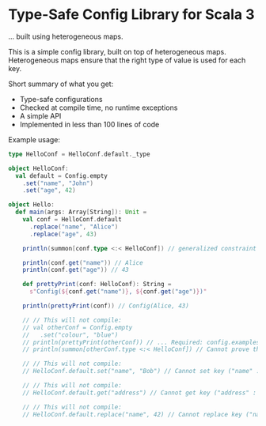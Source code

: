 # Type-Safe Config Library for Scala 3
... built using heterogeneous maps.

This is a simple config library, built on top of heterogeneous maps. Heterogeneous maps ensure that the right type of value is used for each key.

Short summary of what you get:
- Type-safe configurations
- Checked at compile time, no runtime exceptions
- A simple API
- Implemented in less than 100 lines of code

Example usage:
```scala
type HelloConf = HelloConf.default._type

object HelloConf:
  val default = Config.empty
    .set("name", "John")
    .set("age", 42)

object Hello:
  def main(args: Array[String]): Unit =
    val conf = HelloConf.default
      .replace("name", "Alice")
      .replace("age", 43)

    println(summon[conf.type <:< HelloConf]) // generalized constraint

    println(conf.get("name")) // Alice
    println(conf.get("age")) // 43

    def prettyPrint(conf: HelloConf): String =
      s"Config(${conf.get("name")}, ${conf.get("age")})"

    println(prettyPrint(conf)) // Config(Alice, 43)

    // // This will not compile:
    // val otherConf = Config.empty
    //   .set("colour", "blue")
    // println(prettyPrint(otherConf)) // ... Required: config.examples.HelloConf
    // println(summon[otherConf.type <:< HelloConf]) // Cannot prove that (otherConf ... <:< ... HelloConf)

    // // This will not compile:
    // HelloConf.default.set("name", "Bob") // Cannot set key ("name" : String) in HMap, key already exists

    // // This will not compile:
    // HelloConf.default.get("address") // Cannot get key ("address" : String) from HMap, no such key found

    // // This will not compile:
    // HelloConf.default.replace("name", 42) // Cannot replace key ("name" : String) and value Int in HMap, this pair does not exist
```
